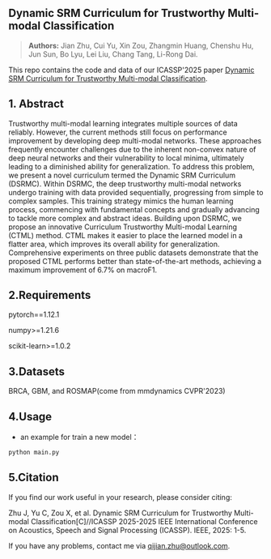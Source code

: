 ## Dynamic SRM Curriculum for Trustworthy Multi-modal Classification
> **Authors:**
Jian Zhu, Cui Yu, Xin Zou, Zhangmin Huang, Chenshu Hu, Jun Sun, Bo Lyu, Lei Liu, Chang Tang, Li-Rong Dai. 

This repo contains the code and data of our ICASSP'2025 paper [Dynamic SRM Curriculum for Trustworthy Multi-modal Classification](https://ieeexplore.ieee.org/abstract/document/10888724).

## 1. Abstract

Trustworthy multi-modal learning integrates multiple sources of data reliably. However, the current methods still focus on performance improvement by developing deep multi-modal networks. These approaches frequently encounter challenges due to the inherent non-convex nature of deep neural networks and their vulnerability to local minima, ultimately leading to a diminished ability for generalization. To address this problem, we present a novel curriculum termed the Dynamic SRM Curriculum (DSRMC). Within DSRMC, the deep trustworthy multi-modal networks undergo training with data provided sequentially, progressing from simple to complex samples. This training strategy mimics the human learning process, commencing with fundamental concepts and gradually advancing to tackle more complex and abstract ideas. Building upon DSRMC, we propose an innovative Curriculum Trustworthy Multi-modal Learning (CTML) method. CTML makes it easier to place the learned model in a flatter area, which improves its overall ability for generalization. Comprehensive experiments on three public datasets demonstrate that the proposed CTML performs better than state-of-the-art methods, achieving a maximum improvement of 6.7% on macroF1.

## 2.Requirements

pytorch==1.12.1

numpy>=1.21.6

scikit-learn>=1.0.2

## 3.Datasets
BRCA, GBM, and ROSMAP(come from mmdynamics CVPR'2023)


## 4.Usage

- an example for train a new model：

```bash
python main.py
```



## 5.Citation

If you find our work useful in your research, please consider citing:

Zhu J, Yu C, Zou X, et al. Dynamic SRM Curriculum for Trustworthy Multi-modal Classification[C]//ICASSP 2025-2025 IEEE International Conference on Acoustics, Speech and Signal Processing (ICASSP). IEEE, 2025: 1-5.

If you have any problems, contact me via qijian.zhu@outlook.com.


